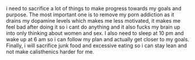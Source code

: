 i need to sacrifice a lot of things to make progress towards my goals and purpose. The most important one is to remove my porn addiction as it drains my dopamine levels which makes me less motivated, it makes me feel bad after doing it so i cant do anything and it also fucks my brain up into only thinking about women and sex. I also need to sleep at 10 pm and wake up at 6 am so i can follow my plan and actually get closer to my goals. Finally, i will sacrifice junk food and excessive eating so i can stay lean and not make calisthenics harder for me.